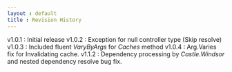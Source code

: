 ```yaml
---
layout : default
title : Revision History 
---
```


v1.0.1 : Initial release
v1.0.2 : Exception for null controller type (Skip resolve)
v1.0.3 : Included fluent *VaryByArgs* for _Caches_ method
v1.0.4 : Arg.Varies fix for Invalidating cache.
v1.1.2 : Dependency processing by _Castle.Windsor_ and nested dependency resolve bug fix.






